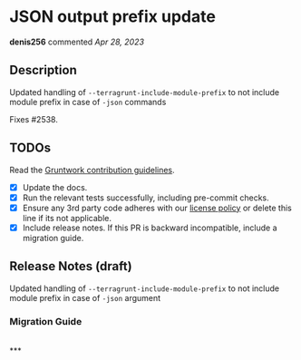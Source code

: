 # JSON output prefix update

**denis256** commented *Apr 28, 2023*

<!-- Prepend '[WIP]' to the title if this PR is still a work-in-progress. Remove it when it is ready for review! -->

## Description

Updated handling of `--terragrunt-include-module-prefix` to not include module prefix in case of `-json` commands

Fixes #2538.

<!-- Description of the changes introduced by this PR. -->

## TODOs

Read the [Gruntwork contribution guidelines](https://gruntwork.notion.site/Gruntwork-Coding-Methodology-02fdcd6e4b004e818553684760bf691e).

- [x] Update the docs.
- [x] Run the relevant tests successfully, including pre-commit checks.
- [x] Ensure any 3rd party code adheres with our [license policy](https://www.notion.so/gruntwork/Gruntwork-licenses-and-open-source-usage-policy-f7dece1f780341c7b69c1763f22b1378) or delete this line if its not applicable.
- [x] Include release notes. If this PR is backward incompatible, include a migration guide.

## Release Notes (draft)

<!-- One-line description of the PR that can be included in the final release notes. -->
Updated handling of `--terragrunt-include-module-prefix` to not include module prefix in case of `-json` argument

### Migration Guide

<!-- Important: If you made any backward incompatible changes, then you must write a migration guide! -->


<br />
***


